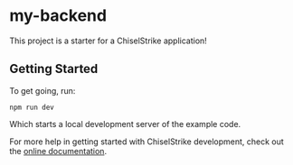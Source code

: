 # my-backend

This project is a starter for a ChiselStrike application!

## Getting Started

To get going, run:

```console
npm run dev
```

Which starts a local development server of the example code.

For more help in getting started with ChiselStrike development, check out the
[online documentation](https://docs.chiselstrike.com).
